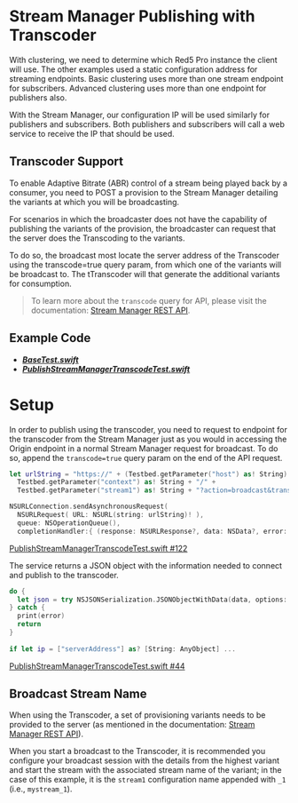 # Stream Manager Publishing with Transcoder

With clustering, we need to determine which Red5 Pro instance the client will use. The other examples used a static configuration address for streaming endpoints. Basic clustering uses more than one stream endpoint for subscribers. Advanced clustering uses more than one endpoint for publishers also.

With the Stream Manager, our configuration IP will be used similarly for publishers and subscribers. Both publishers and subscribers will call a web service to receive the IP that should be used.

## Transcoder Support

To enable Adaptive Bitrate (ABR) control of a stream being played back by a consumer, you need to POST a provision to the Stream Manager detailing the variants at which you will be broadcasting.

For scenarios in which the broadcaster does not have the capability of publishing the variants of the provision, the broadcaster can request that the server does the Transcoding to the variants.

To do so, the broadcast most locate the server address of the Transcoder using the transcode=true query param, from which one of the variants will be broadcast to. The tTranscoder will that generate the additional variants for consumption.

> To learn more about the `transcode` query for API, please visit the documentation: [Stream Manager REST API](https://www.red5pro.com/docs/autoscale/streammanagerapi.html#rest-api-for-streams).

## Example Code

- ***[BaseTest.swift](../BaseTest.swift)***
- ***[PublishStreamManagerTranscodeTest.swift](PublishStreamManagerTranscodeTest.swift)***

# Setup

In order to publish using the transcoder, you need to request to endpoint for the transcoder from the Stream Manager just as you would in accessing the Origin endpoint in a normal Stream Manager request for broadcast. To do so, append the `transcode=true` query param on the end of the API request.

```Swift
let urlString = "https://" + (Testbed.getParameter("host") as! String) + ":5080/streammanager/api/3.1/event/" +
  Testbed.getParameter("context") as! String + "/" +
  Testbed.getParameter("stream1") as! String + "?action=broadcast&transcode=true"

NSURLConnection.sendAsynchronousRequest(
  NSURLRequest( URL: NSURL(string: urlString)! ),
  queue: NSOperationQueue(),
  completionHandler:{ (response: NSURLResponse?, data: NSData?, error: NSError?) -> Void in
```

[PublishStreamManagerTranscodeTest.swift #122](PublishStreamManagerTranscodeTest.swift#L122)

The service returns a JSON object with the information needed to connect and publish to the transcoder.

```Swift
do {
  let json = try NSJSONSerialization.JSONObjectWithData(data, options: NSJSONReadingOptions())
} catch {
  print(error)
  return
}
 
if let ip = ["serverAddress"] as? [String: AnyObject] ...
```

[PublishStreamManagerTranscodeTest.swift #44](PublishStreamManagerTranscodeTest.swift#L44)

## Broadcast Stream Name

When using the Transcoder, a set of provisioning variants needs to be provided to the server (as mentioned in the documentation: [Stream Manager REST API](https://www.red5pro.com/docs/autoscale/streammanagerapi.html#rest-api-for-streams)).

When you start a broadcast to the Transcoder, it is recommended you configure your broadcast session with the details from the highest variant and start the stream with the associated stream name of the variant; in the case of this example, it is the `stream1` configuration name appended with `_1` (i.e., `mystream_1`).
